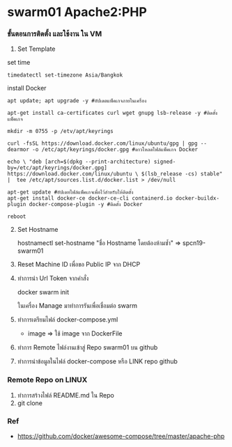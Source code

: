 # swarm01 Apache2:PHP
### ขั้นตอนการติดตั้ง และใช้งาน ใน VM
 1. Set Template 

   set time

    timedatectl set-timezone Asia/Bangkok

   install Docker

    apt update; apt upgrade -y #อัปเดตแพ็คเกจภายในเครื่อง

    apt-get install ca-certificates curl wget gnupg lsb-release -y #ติดตั้งแพ็คเกจ

    mkdir -m 0755 -p /etv/apt/keyrings

    curl -fsSL https://download.docker.com/linux/ubuntu/gpg | gpg --dearmor -o /etc/apt/keyrings/docker.gpg #ดาวโหลดไฟล์แพ็คเกจ Docker

    echo \ "deb [arch=$(dpkg --print-architecture) signed-by=/etc/apt/keyrings/docker.gpg] https://download.docker.com/linux/ubuntu \ $(lsb_release -cs) stable" |  tee /etc/apt/sources.list.d/docker.list > /dev/null

    apt-get update #อัปเดทไฟล์แพ็คเกจเพื่อไว้สำหรับให้ติดตั้ง
    apt-get install docker-ce docker-ce-cli containerd.io docker-buildx-plugin docker-compose-plugin -y #ติดตั้ง Docker

    reboot

 2. Set Hostname 

    hostnamectl set-hostname "ชื่อ Hostname โดยต้องห้ามซ้ำ" => spcn19-swarm01

 3. Reset Machine ID เพื่อขอ Public IP จาก DHCP
 4. ทำการนำ Url Token จากคำสั่ง 
 
    docker swarm init 
        
    ในเครื่อง Manage มาทำการรันเพื่อเชื่อมต่อ swarm

 5. ทำการเตรียมไฟล์ docker-compose.yml
    - image => ใช้ image จาก DockerFile
 6. ทำการ Remote ไฟล์งานเข้าสู่ Repo swarm01 บน github
 7. ทำการนำข้อมูลในไฟล์ docker-compose หรือ LINK repo github

### Remote Repo on LINUX
 1. ทำการสร้างไฟล์ README.md ใน Repo 
 2. git clone <URL GIT Repo>

### Ref

- https://github.com/docker/awesome-compose/tree/master/apache-php
